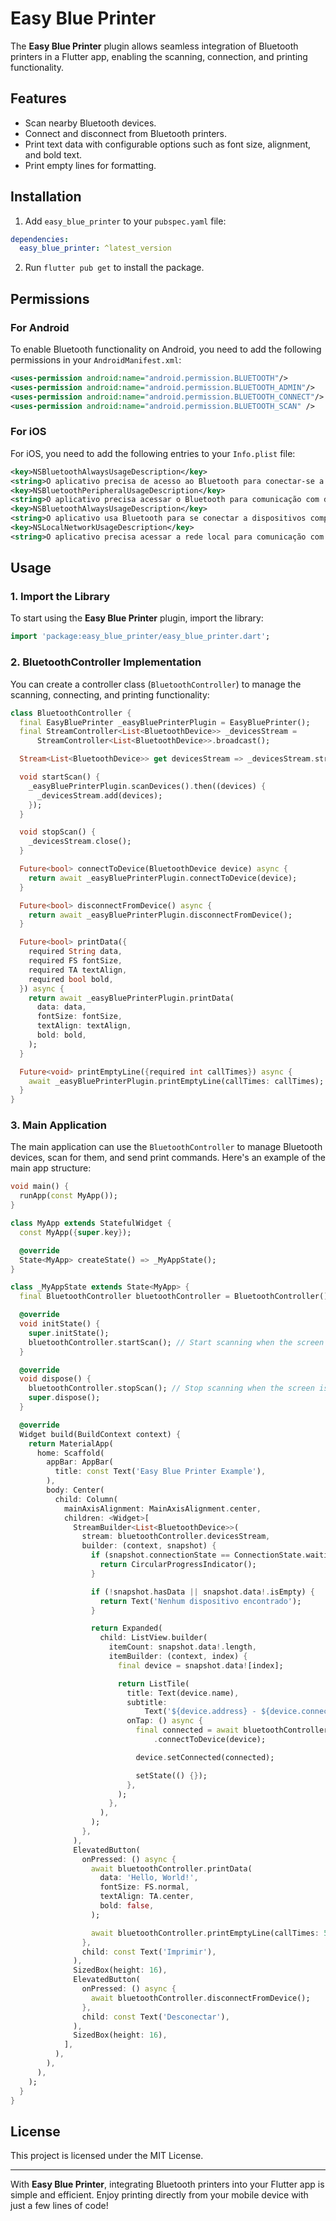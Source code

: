 # Easy Blue Printer

The **Easy Blue Printer** plugin allows seamless integration of Bluetooth printers in a Flutter app, enabling the scanning, connection, and printing functionality.

## Features
- Scan nearby Bluetooth devices.
- Connect and disconnect from Bluetooth printers.
- Print text data with configurable options such as font size, alignment, and bold text.
- Print empty lines for formatting.

## Installation

1. Add `easy_blue_printer` to your `pubspec.yaml` file:

```yaml
dependencies:
  easy_blue_printer: ^latest_version
```

2. Run `flutter pub get` to install the package.

## Permissions

### For Android
To enable Bluetooth functionality on Android, you need to add the following permissions in your `AndroidManifest.xml`:

```xml
<uses-permission android:name="android.permission.BLUETOOTH"/>
<uses-permission android:name="android.permission.BLUETOOTH_ADMIN"/>
<uses-permission android:name="android.permission.BLUETOOTH_CONNECT"/>
<uses-permission android:name="android.permission.BLUETOOTH_SCAN" />
```

### For iOS
For iOS, you need to add the following entries to your `Info.plist` file:

```xml
<key>NSBluetoothAlwaysUsageDescription</key>
<string>O aplicativo precisa de acesso ao Bluetooth para conectar-se a dispositivos próximos.</string>
<key>NSBluetoothPeripheralUsageDescription</key>
<string>O aplicativo precisa acessar o Bluetooth para comunicação com dispositivos externos.</string>
<key>NSBluetoothAlwaysUsageDescription</key>
<string>O aplicativo usa Bluetooth para se conectar a dispositivos compatíveis.</string>
<key>NSLocalNetworkUsageDescription</key>
<string>O aplicativo precisa acessar a rede local para comunicação com dispositivos Bluetooth.</string>
```

## Usage

### 1. **Import the Library**

To start using the **Easy Blue Printer** plugin, import the library:

```dart
import 'package:easy_blue_printer/easy_blue_printer.dart';
```

### 2. **BluetoothController Implementation**

You can create a controller class (`BluetoothController`) to manage the scanning, connecting, and printing functionality:

```dart
class BluetoothController {
  final EasyBluePrinter _easyBluePrinterPlugin = EasyBluePrinter();
  final StreamController<List<BluetoothDevice>> _devicesStream =
      StreamController<List<BluetoothDevice>>.broadcast();

  Stream<List<BluetoothDevice>> get devicesStream => _devicesStream.stream;

  void startScan() {
    _easyBluePrinterPlugin.scanDevices().then((devices) {
      _devicesStream.add(devices);
    });
  }

  void stopScan() {
    _devicesStream.close();
  }

  Future<bool> connectToDevice(BluetoothDevice device) async {
    return await _easyBluePrinterPlugin.connectToDevice(device);
  }

  Future<bool> disconnectFromDevice() async {
    return await _easyBluePrinterPlugin.disconnectFromDevice();
  }

  Future<bool> printData({
    required String data,
    required FS fontSize,
    required TA textAlign,
    required bool bold,
  }) async {
    return await _easyBluePrinterPlugin.printData(
      data: data,
      fontSize: fontSize,
      textAlign: textAlign,
      bold: bold,
    );
  }

  Future<void> printEmptyLine({required int callTimes}) async {
    await _easyBluePrinterPlugin.printEmptyLine(callTimes: callTimes);
  }
}
```

### 3. **Main Application**

The main application can use the `BluetoothController` to manage Bluetooth devices, scan for them, and send print commands. Here's an example of the main app structure:

```dart
void main() {
  runApp(const MyApp());
}

class MyApp extends StatefulWidget {
  const MyApp({super.key});

  @override
  State<MyApp> createState() => _MyAppState();
}

class _MyAppState extends State<MyApp> {
  final BluetoothController bluetoothController = BluetoothController();

  @override
  void initState() {
    super.initState();
    bluetoothController.startScan(); // Start scanning when the screen is loaded
  }

  @override
  void dispose() {
    bluetoothController.stopScan(); // Stop scanning when the screen is discarded
    super.dispose();
  }

  @override
  Widget build(BuildContext context) {
    return MaterialApp(
      home: Scaffold(
        appBar: AppBar(
          title: const Text('Easy Blue Printer Example'),
        ),
        body: Center(
          child: Column(
            mainAxisAlignment: MainAxisAlignment.center,
            children: <Widget>[
              StreamBuilder<List<BluetoothDevice>>(
                stream: bluetoothController.devicesStream,
                builder: (context, snapshot) {
                  if (snapshot.connectionState == ConnectionState.waiting) {
                    return CircularProgressIndicator();
                  }

                  if (!snapshot.hasData || snapshot.data!.isEmpty) {
                    return Text('Nenhum dispositivo encontrado');
                  }

                  return Expanded(
                    child: ListView.builder(
                      itemCount: snapshot.data!.length,
                      itemBuilder: (context, index) {
                        final device = snapshot.data![index];

                        return ListTile(
                          title: Text(device.name),
                          subtitle:
                              Text('${device.address} - ${device.connected}'),
                          onTap: () async {
                            final connected = await bluetoothController
                                .connectToDevice(device);

                            device.setConnected(connected);

                            setState(() {});
                          },
                        );
                      },
                    ),
                  );
                },
              ),
              ElevatedButton(
                onPressed: () async {
                  await bluetoothController.printData(
                    data: 'Hello, World!',
                    fontSize: FS.normal,
                    textAlign: TA.center,
                    bold: false,
                  );

                  await bluetoothController.printEmptyLine(callTimes: 5);
                },
                child: const Text('Imprimir'),
              ),
              SizedBox(height: 16),
              ElevatedButton(
                onPressed: () async {
                  await bluetoothController.disconnectFromDevice();
                },
                child: const Text('Desconectar'),
              ),
              SizedBox(height: 16),
            ],
          ),
        ),
      ),
    );
  }
}
```

## License

This project is licensed under the MIT License.

---

With **Easy Blue Printer**, integrating Bluetooth printers into your Flutter app is simple and efficient. Enjoy printing directly from your mobile device with just a few lines of code!